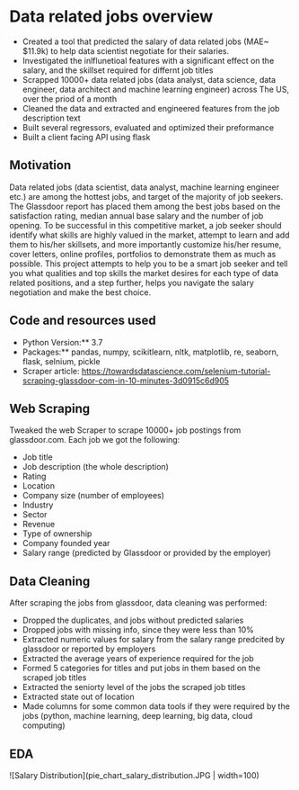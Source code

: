 # Data related jobs overview
* Created a tool that predicted the salary of data related jobs (MAE~ $11.9k) to help data scientist negotiate for their salaries.
* Investigated the inlflunetioal features with a significant effect on the salary, and the skillset required for differnt job titles 
* Scrapped 10000+ data related jobs (data analyst, data science, data engineer, data architect and machine learning engineer) across The US, over the priod of a month
* Cleaned the data and extracted and engineered features from the job description text
* Built several regressors, evaluated and optimized their preformance
* Built a client facing API using flask

## Motivation
Data related jobs (data scientist, data analyst, machine learning engineer etc.) are among the hottest jobs, and target of the majority of job seekers. The Glassdoor report has placed them among the best jobs based on the satisfaction rating, median annual base salary and the number of job opening. To be successful in this competitive market, a job seeker should identify what skills are highly valued in the market, attempt to learn and add them to his/her skillsets, and more importantly customize his/her resume, cover letters, online profiles, portfolios to demonstrate them as much as possible. This project attempts to help you to be a smart job seeker and tell you what qualities and top skills the market desires for each type of data related positions, and a step further, helps you navigate the salary negotiation and make the best choice.

## Code and resources used
* Python Version:** 3.7
* Packages:** pandas, numpy, scikitlearn, nltk, matplotlib, re, seaborn, flask, selnium, pickle
* Scraper article: https://towardsdatascience.com/selenium-tutorial-scraping-glassdoor-com-in-10-minutes-3d0915c6d905

## Web Scraping
Tweaked the web Scraper to scrape 10000+ job postings from glassdoor.com. Each job we got the following:
* Job title
* Job description (the whole description)
* Rating
* Location
* Company size (number of employees)
* Industry
* Sector
* Revenue
* Type of ownership
* Company founded year
* Salary range (predicted by Glassdoor or provided by the employer)

## Data Cleaning
After scraping the jobs from glassdoor, data cleaning was performed:
* Dropped the duplicates, and jobs without predicted salaries
* Dropped jobs with missing info, since they were less than 10%
* Extracted numeric values for salary from the salary range predcited by glassdoor or reported by employers
* Extracted the average years of experience required for the job
* Formed 5 categories for titles and put jobs in them based on the scraped job titles
* Extracted the seniorty level of the jobs the scraped job titles
* Extracted state out of location 
* Made columns for some common data tools if they were required by the jobs (python, machine learning, deep learning, big data, cloud computing)


## EDA
![Salary Distribution](pie_chart_salary_distribution.JPG | width=100)



